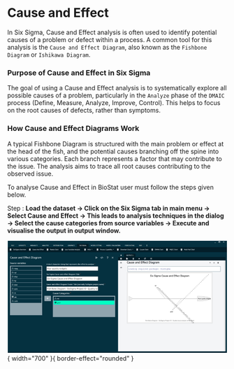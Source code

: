 # Cause and Effect

In Six Sigma, Cause and Effect analysis is often used to identify potential causes of a problem or defect within a process. A common tool for this analysis is the `Cause and Effect Diagram`, also known as the `Fishbone Diagram` or `Ishikawa Diagram`.

### Purpose of Cause and Effect in Six Sigma

The goal of using a Cause and Effect analysis is to systematically explore all possible causes of a problem, particularly in the `Analyze` phase of the `DMAIC` process (Define, Measure, Analyze, Improve, Control). This helps to focus on the root causes of defects, rather than symptoms.

### How Cause and Effect Diagrams Work

A typical Fishbone Diagram is structured with the main problem or effect at the head of the fish, and the potential causes branching off the spine into various categories. Each branch represents a factor that may contribute to the issue. The analysis aims to trace all root causes contributing to the observed issue.

To analyse Cause and Effect in BioStat user must follow the steps given below.

Step
: __Load the dataset -> Click on the Six Sigma tab in main menu -> Select Cause and Effect -> This leads to analysis techniques in the dialog -> Select the cause categories from source variables -> Execute and visualise the output in output window.__

![alt text](screenshots/image280.png){ width="700" }{ border-effect="rounded" }
